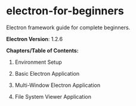 # electron-for-beginners
Electron framework guide for complete beginners.

**Electron Version**: 1.2.6

**Chapters/Table of Contents:**

1. Environment Setup

2. Basic Electron Application

3. Multi-Window Electron Application

4. File System Viewer Application


